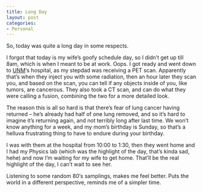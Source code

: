 ```yaml
---
title: Long Day
layout: post
categories:
- Personal
---
```

So, today was quite a long day in some respects.

I forgot that today is my wife’s goofy schedule day, so I didn’t get up till 8am, which is when I meant to be at work. Oops. I got ready and went down to [UNM][1]‘s hospital, as my stepdad was receiving a PET scan. Apparently that’s when they inject you with some radiation, then an hour later they scan you, and based on the scan, you can tell if any objects inside of you, like tumors, are cancerous. They also took a CT scan, and can do what they were calling a fusion, combining the two for a more detailed look.

The reason this is all so hard is that there’s fear of lung cancer having returned – he’s already had half of one lung removed, and so it’s hard to imagine it’s returning again, and not terribly long after last time. We won’t know anything for a week, and my mom’s birthday is Sunday, so that’s a helluva frustrating thing to have to endure during your birthday.

I was with them at the hospital from 10:00 to 1:30, then they went home and I had my Physics lab (which was the highlight of the day, that’s kinda sad, hehe) and now I’m waiting for my wife to get home. That’ll be the real highlight of the day, I can’t wait to see her.

Listening to some random 80′s samplings, makes me feel better. Puts the world in a different perspective, reminds me of a simpler time.

 [1]: http://www.unm.edu